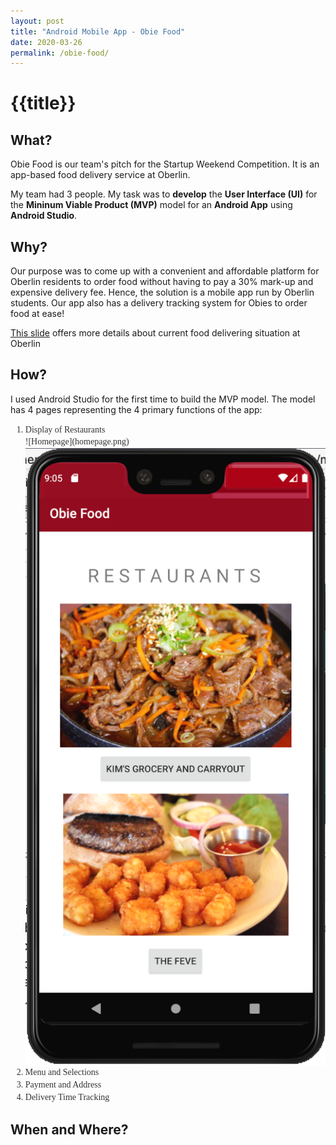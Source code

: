 ```yaml
---
layout: post
title: "Android Mobile App - Obie Food"
date: 2020-03-26
permalink: /obie-food/
---
```

<h1>{{title}}</h1>
<h2>What?</h2>
<p>
	Obie Food is our team's pitch for the Startup Weekend Competition. It is an app-based food delivery service at Oberlin. 
</p>
<p>
	My team had 3 people. My task was to <b>develop</b> the <b>User Interface (UI)</b> for the <b>Mininum Viable Product (MVP)</b> model for an <b>Android App</b> using <b>Android Studio</b>. 
</p>

<h2>Why?</h2>
<p>
	Our purpose was to come up with a convenient and affordable platform for Oberlin residents to order food without having to pay a 30% mark-up and expensive delivery fee. Hence, the solution is a mobile app run by Oberlin students. Our app also has a delivery tracking system for Obies to order food at ease!
</p>
<p><a href="https://docs.google.com/presentation/d/1Pc-4CIKHmX5g5Eobktcgfr81_YiqVSPi5ur76MsUb5I/edit?fbclid=IwAR2moKQRi4nYs0Ats36Dvg6rFZ3G-om8U9m9WcsJQRtDdF068CMBaHq9Eck#slide=id.p">This slide</a> offers more details about current food delivering situation at Oberlin</p>

<h2>How?</h2>
<p>
	I used Android Studio for the first time to build the MVP model. The model has 4 pages representing the 4 primary functions of the app:
</p>
<ol>
	<li>Display of Restaurants</li>
	![Homepage](homepage.png)
	<img src="homepage.png" alt="Homepage" align="center">
	<li>Menu and Selections</li>
	<li>Payment and Address</li>
	<li>Delivery Time Tracking</li>
</ol>

<h2>When and Where?</h2>

<style>
	ol{
		font-size: 1.0em;
	    font-family: 'Varela', 'Verdana', 'Geneva', 'sans-serif';
	    line-height: 1.4em;
	    color: #333;
	}
</style>

